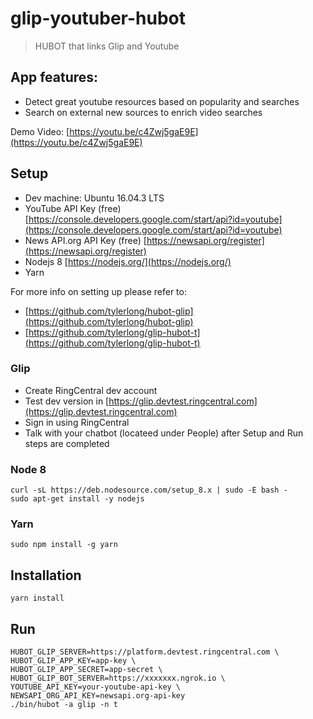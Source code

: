 # glip-youtuber-hubot 
> HUBOT that links Glip and Youtube

## App features:

- Detect great youtube resources based on popularity and searches
- Search on external new sources to enrich video searches
 
Demo Video: [https://youtu.be/c4Zwj5gaE9E](https://youtu.be/c4Zwj5gaE9E) 

## Setup
- Dev machine: Ubuntu 16.04.3 LTS 
- YouTube API Key (free) [https://console.developers.google.com/start/api?id=youtube](https://console.developers.google.com/start/api?id=youtube)
- News API.org API Key (free) [https://newsapi.org/register](https://newsapi.org/register)
- Nodejs 8 [https://nodejs.org/](https://nodejs.org/)
- Yarn

For more info on setting up please refer to:

- [https://github.com/tylerlong/hubot-glip](https://github.com/tylerlong/hubot-glip)
- [https://github.com/tylerlong/glip-hubot-t](https://github.com/tylerlong/glip-hubot-t)

### Glip

- Create RingCentral dev account
- Test dev version in [https://glip.devtest.ringcentral.com](https://glip.devtest.ringcentral.com)
- Sign in using RingCentral
- Talk with your chatbot (locateed under People) after Setup and Run steps are completed

### Node 8

    curl -sL https://deb.nodesource.com/setup_8.x | sudo -E bash -
    sudo apt-get install -y nodejs

### Yarn

    sudo npm install -g yarn

## Installation

    yarn install

## Run

    HUBOT_GLIP_SERVER=https://platform.devtest.ringcentral.com \
    HUBOT_GLIP_APP_KEY=app-key \
    HUBOT_GLIP_APP_SECRET=app-secret \
    HUBOT_GLIP_BOT_SERVER=https://xxxxxxx.ngrok.io \
    YOUTUBE_API_KEY=your-youtube-api-key \
    NEWSAPI_ORG_API_KEY=newsapi.org-api-key
    ./bin/hubot -a glip -n t

